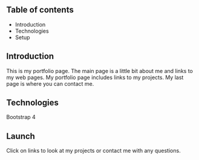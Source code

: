 ## Table of contents
* Introduction
* Technologies
* Setup 

## Introduction
This is my portfolio page. The main page is a little bit about me and links to my web pages. My portfolio page includes links to my projects. My last page is where you can contact me. 

## Technologies
Bootstrap 4

## Launch
Click on links to look at my projects or contact me with any questions.


